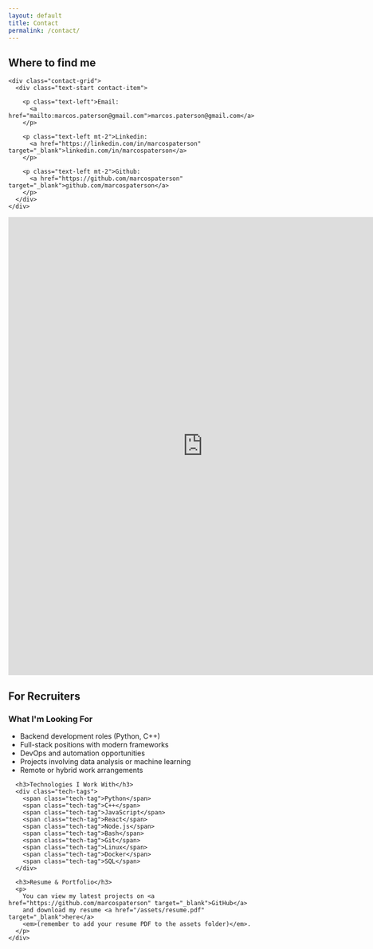 ```yaml
---
layout: default
title: Contact
permalink: /contact/
---
```


<div class="contact-page">
  
  <section class="contact-methods">
    <h1 class="text-3xl my-2">Where to find me</h1>
    
    <div class="contact-grid">
      <div class="text-start contact-item">
        
        <p class="text-left">Email: 
          <a href="mailto:marcos.paterson@gmail.com">marcos.paterson@gmail.com</a>
        </p>

        <p class="text-left mt-2">Linkedin: 
          <a href="https://linkedin.com/in/marcospaterson" target="_blank">linkedin.com/in/marcospaterson</a>
        </p>
        
        <p class="text-left mt-2">Github:
          <a href="https://github.com/marcospaterson" target="_blank">github.com/marcospaterson</a>
        </p>
      </div>
    </div>
  </section>

  <section class="contact-form">
    <div class="form-placeholder">
      <iframe src="https://docs.google.com/forms/d/e/1FAIpQLSfirW57JAybNLPleENO3May9Zp9eCIJ4YrbU-uIku46guNjfA/viewform?embedded=true" width="780" height="920" frameborder="0" marginheight="0" marginwidth="0">Loading…</iframe>
    </div>
  </section>

  <section class="recruiter-info">
    <h2>For Recruiters</h2>
    <div class="recruiter-details">
      <h3>What I'm Looking For</h3>
      <ul>
        <li>Backend development roles (Python, C++)</li>
        <li>Full-stack positions with modern frameworks</li>
        <li>DevOps and automation opportunities</li>
        <li>Projects involving data analysis or machine learning</li>
        <li>Remote or hybrid work arrangements</li>
      </ul>

      <h3>Technologies I Work With</h3>
      <div class="tech-tags">
        <span class="tech-tag">Python</span>
        <span class="tech-tag">C++</span>
        <span class="tech-tag">JavaScript</span>
        <span class="tech-tag">React</span>
        <span class="tech-tag">Node.js</span>
        <span class="tech-tag">Bash</span>
        <span class="tech-tag">Git</span>
        <span class="tech-tag">Linux</span>
        <span class="tech-tag">Docker</span>
        <span class="tech-tag">SQL</span>
      </div>

      <h3>Resume & Portfolio</h3>
      <p>
        You can view my latest projects on <a href="https://github.com/marcospaterson" target="_blank">GitHub</a> 
        and download my resume <a href="/assets/resume.pdf" target="_blank">here</a> 
        <em>(remember to add your resume PDF to the assets folder)</em>.
      </p>
    </div>
  </section>
</div>
